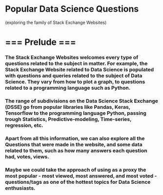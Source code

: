 # Popular Data Science Questions
(exploring the family of Stack Exchange Websites)

# === Prelude ===

### The Stack Exchange Websites welcomes every type of questions related to the subject in matter. For example, the Stack Exchange Website related to Data Science is populated with questions and queries related to the subject of Data Science. They vary from how to plot a graph, to questions related to a programming language such as Python.

### The range of subdivisions on the Data Science Stack Exchange (DSSE) go from popular libraries like Pandas, Keras, Tensorflow to the programming language Python, passing trough Statistics, Predictive-modeling, Time-series, regression, etc.

### Apart from all this information, we can also explore all the Questions that were made in the website, and some data related to them, such as how many answers each question had, votes, views.

### Maybe we could take the approach of using as a proxy the most popular - most viewed, most answered, and most voted - questions/tags as one of the hottest topics for Data Science enthusiasts.

